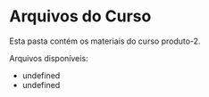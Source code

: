 # Arquivos do Curso

Esta pasta contém os materiais do curso produto-2.

Arquivos disponíveis:
- undefined
- undefined